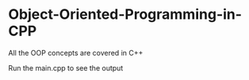 # Object-Oriented-Programming-in-CPP

All the OOP concepts are covered in C++

Run the main.cpp to see the output
